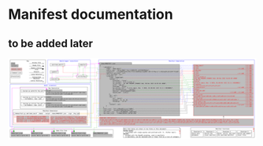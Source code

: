 # Manifest documentation
## to be added later

![(outdated) Diagram of what pieces make up a manifest](manifest.svg)